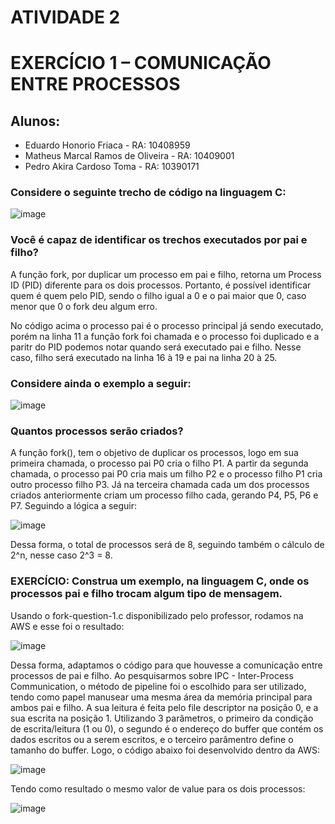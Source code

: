 # ATIVIDADE 2
# EXERCÍCIO 1 – COMUNICAÇÃO ENTRE PROCESSOS 

## Alunos:
* Eduardo Honorio Friaca - RA: 10408959
* Matheus Marcal Ramos de Oliveira - RA: 10409001
* Pedro Akira Cardoso Toma - RA: 10390171

### Considere o seguinte trecho de código na linguagem C:
![image](https://github.com/macaaalm/sistemasOperacionais/assets/113950201/96f295f4-3843-4e8b-9fe5-9c2fd9692a3e)

### Você é capaz de identificar os trechos executados por pai e filho?

A função fork, por duplicar um processo em pai e filho, retorna um Process ID (PID) diferente para os dois processos. Portanto, é possível identificar quem é quem pelo PID, sendo o filho igual a 0 e o pai maior que 0, caso menor que 0 o fork deu algum erro.

No código acima o processo pai é o processo principal já sendo executado, porém na linha 11 a função fork foi chamada e o processo foi duplicado e a paritr do PID podemos notar quando será executado pai e filho. Nesse caso, filho será executado na linha 16 à 19 e pai na linha 20 à 25.


### Considere ainda o exemplo a seguir:
![image](https://github.com/macaaalm/sistemasOperacionais/assets/113950201/c271cdb4-9c9a-43a4-904e-397dc34a4d20)

### Quantos processos serão criados?

A função fork(), tem o objetivo de duplicar os processos, logo em sua primeira chamada, o processo pai P0 cria o filho P1. 
A partir da segunda chamada, o processo pai P0 cria mais um filho P2 e o processo filho P1 cria outro processo filho P3.
Já na terceira chamada cada um dos processos criados anteriormente criam um processo filho cada, gerando P4, P5, P6 e P7.
Seguindo a lógica a seguir:

![image](https://github.com/macaaalm/sistemasOperacionais/assets/113950201/fb4f96e0-77af-45f3-a236-fc98d7944916)

Dessa forma, o total de processos será de 8, seguindo também o cálculo de 2^n, nesse caso 2^3 = 8.

### EXERCÍCIO: Construa um exemplo, na linguagem C, onde os processos pai e filho trocam algum tipo de mensagem.

Usando o fork-question-1.c disponibilizado pelo professor, rodamos na AWS e esse foi o resultado:

![image](https://github.com/macaaalm/sistemasOperacionais/assets/113950201/a7d8b490-5efc-4f52-a64c-d027c2ab30d7)

Dessa forma, adaptamos o código para que houvesse a comunicação entre processos de pai e filho. Ao pesquisarmos sobre IPC - Inter-Process Communication, o método de pipeline foi o escolhido para ser utilizado, tendo como papel manusear uma mesma área da memória principal para ambos pai e filho. 
A sua leitura é feita pelo file descriptor na posição 0, e a sua escrita na posição 1. Utilizando 3 parâmetros, o primeiro da condição de escrita/leitura (1 ou 0), o segundo é o endereço do buffer que contém os dados escritos ou a serem escritos, e o terceiro parâmentro define o tamanho do buffer.
Logo, o código abaixo foi desenvolvido dentro da AWS:

![image](https://github.com/macaaalm/sistemasOperacionais/assets/113950201/4a7be71f-809d-4c3c-8d88-6162da53b1e8)

Tendo como resultado o mesmo valor de value para os dois processos:

![image](https://github.com/macaaalm/sistemasOperacionais/assets/113950201/bd69ecdf-d6bb-4ac2-aa3c-c97e12c6d9be)

